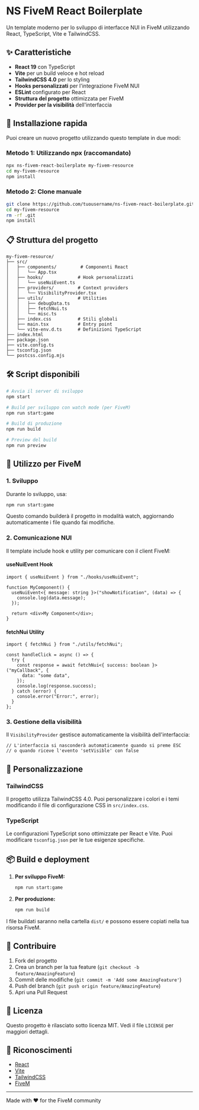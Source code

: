 # NS FiveM React Boilerplate

Un template moderno per lo sviluppo di interfacce NUI in FiveM utilizzando React, TypeScript, Vite e TailwindCSS.

## ✨ Caratteristiche

- **React 19** con TypeScript
- **Vite** per un build veloce e hot reload
- **TailwindCSS 4.0** per lo styling
- **Hooks personalizzati** per l'integrazione FiveM NUI
- **ESLint** configurato per React
- **Struttura del progetto** ottimizzata per FiveM
- **Provider per la visibilità** dell'interfaccia

## 🚀 Installazione rapida

Puoi creare un nuovo progetto utilizzando questo template in due modi:

### Metodo 1: Utilizzando npx (raccomandato)

```bash
npx ns-fivem-react-boilerplate my-fivem-resource
cd my-fivem-resource
npm install
```

### Metodo 2: Clone manuale

```bash
git clone https://github.com/tuousername/ns-fivem-react-boilerplate.git my-fivem-resource
cd my-fivem-resource
rm -rf .git
npm install
```

## 📋 Struttura del progetto

```
my-fivem-resource/
├── src/
│   ├── components/         # Componenti React
│   │   └── App.tsx
│   ├── hooks/             # Hook personalizzati
│   │   └── useNuiEvent.ts
│   ├── providers/         # Context providers
│   │   └── VisibilityProvider.tsx
│   ├── utils/             # Utilities
│   │   ├── debugData.ts
│   │   ├── fetchNui.ts
│   │   └── misc.ts
│   ├── index.css          # Stili globali
│   ├── main.tsx           # Entry point
│   └── vite-env.d.ts      # Definizioni TypeScript
├── index.html
├── package.json
├── vite.config.ts
├── tsconfig.json
└── postcss.config.mjs
```

## 🛠️ Script disponibili

```bash
# Avvia il server di sviluppo
npm start

# Build per sviluppo con watch mode (per FiveM)
npm run start:game

# Build di produzione
npm run build

# Preview del build
npm run preview
```

## 🎯 Utilizzo per FiveM

### 1. Sviluppo

Durante lo sviluppo, usa:

```bash
npm run start:game
```

Questo comando builderà il progetto in modalità watch, aggiornando automaticamente i file quando fai modifiche.

### 2. Comunicazione NUI

Il template include hook e utility per comunicare con il client FiveM:

#### useNuiEvent Hook

```tsx
import { useNuiEvent } from "./hooks/useNuiEvent";

function MyComponent() {
  useNuiEvent<{ message: string }>("showNotification", (data) => {
    console.log(data.message);
  });

  return <div>My Component</div>;
}
```

#### fetchNui Utility

```tsx
import { fetchNui } from "./utils/fetchNui";

const handleClick = async () => {
  try {
    const response = await fetchNui<{ success: boolean }>("myCallback", {
      data: "some data",
    });
    console.log(response.success);
  } catch (error) {
    console.error("Error:", error);
  }
};
```

### 3. Gestione della visibilità

Il `VisibilityProvider` gestisce automaticamente la visibilità dell'interfaccia:

```tsx
// L'interfaccia si nasconderà automaticamente quando si preme ESC
// o quando riceve l'evento 'setVisible' con false
```

## 🎨 Personalizzazione

### TailwindCSS

Il progetto utilizza TailwindCSS 4.0. Puoi personalizzare i colori e i temi modificando il file di configurazione CSS in `src/index.css`.

### TypeScript

Le configurazioni TypeScript sono ottimizzate per React e Vite. Puoi modificare `tsconfig.json` per le tue esigenze specifiche.

## 📦 Build e deployment

1. **Per sviluppo FiveM:**

   ```bash
   npm run start:game
   ```

2. **Per produzione:**
   ```bash
   npm run build
   ```

I file buildati saranno nella cartella `dist/` e possono essere copiati nella tua risorsa FiveM.

## 🤝 Contribuire

1. Fork del progetto
2. Crea un branch per la tua feature (`git checkout -b feature/AmazingFeature`)
3. Commit delle modifiche (`git commit -m 'Add some AmazingFeature'`)
4. Push del branch (`git push origin feature/AmazingFeature`)
5. Apri una Pull Request

## 📄 Licenza

Questo progetto è rilasciato sotto licenza MIT. Vedi il file `LICENSE` per maggiori dettagli.

## 🙏 Riconoscimenti

- [React](https://reactjs.org/)
- [Vite](https://vitejs.dev/)
- [TailwindCSS](https://tailwindcss.com/)
- [FiveM](https://fivem.net/)

---

Made with ❤️ for the FiveM community
